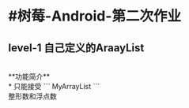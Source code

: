 #树莓-Android-第二次作业
=====================
level-1 自己定义的AraayList
-------------------------
<br>
**功能简介**<br>
* 只能接受
```
MyArrayList<E extends Number>
```
<br>整形数和浮点数<br>
